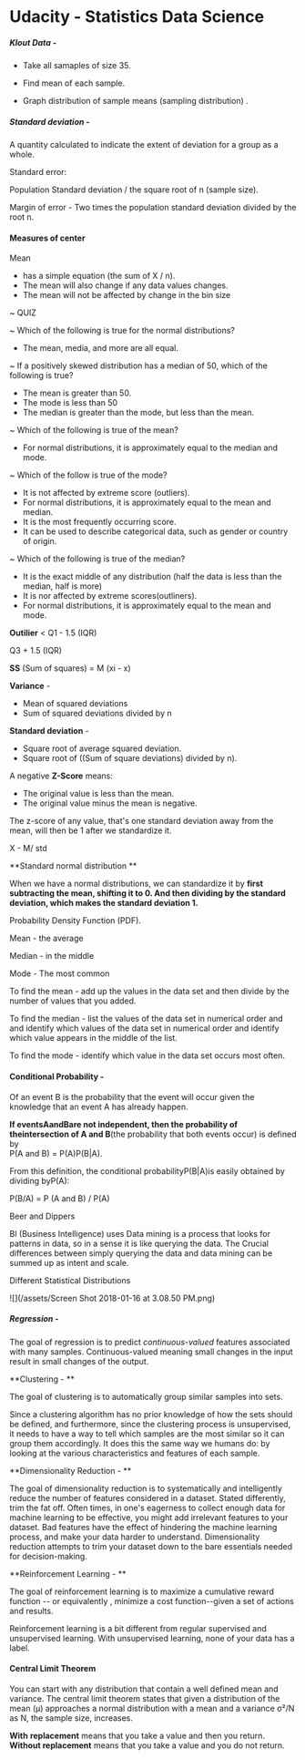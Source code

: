 # Udacity - Statistics Data Science

##### Klout Data -

* Take all samaples of size 35.

* Find mean of each sample.

* Graph distribution of sample means \(sampling distribution\) .

##### Standard deviation -

A quantity calculated to indicate the extent of deviation for a group as a whole.

Standard error:

Population Standard deviation / the square root of n \(sample size\).

Margin of error - Two times the population standard deviation divided by the root n.

#### Measures of center

Mean

* has a simple equation \(the sum of X / n\). 
* The mean will also change if any data values changes. 
* The mean will not be affected by change in the bin size

~ QUIZ

~ Which of the following is true for the normal distributions?

* The mean, media, and more are all equal. 

~ If a positively skewed distribution has a median of 50, which of the following is true?

* The mean is greater than 50. 
* The mode is less than 50
* The median is greater than the mode, but less than the mean. 

~ Which of the following is true of the mean?

* For normal distributions, it is approximately equal to the median and mode.

~ Which of the follow is true of the mode?

* It is not affected by extreme score \(outliers\).
* For normal distributions, it is approximately equal to the mean and median. 
* It is the most frequently occurring score. 
* It can be used to describe categorical data, such as gender or country of origin. 

~ Which of the following is true of the median?

* It is the exact middle of any distribution \(half the data is less than the median, half is more\)
* It is nor affected by extreme scores\(outliners\).
* For normal distributions, it is approximately equal to the mean and mode.

**Outilier** &lt; Q1 - 1.5 \(IQR\)

Q3 + 1.5 \(IQR\)

**SS** \(Sum of squares\) = M \(xi - x\)

**Variance** -

* Mean of squared deviations
* Sum of squared deviations divided by n

**Standard deviation** -

* Square root of average squared deviation. 
* Square root of \(\(Sum of square deviations\) divided by n\).

A negative **Z-Score** means:

* The original value is less than the mean. 
* The original value minus the mean is negative. 

The z-score of any value, that's one standard deviation away from the mean, will then be 1 after we standardize it.

X - M/ std

**Standard normal distribution **

When we have a normal distributions, we can standardize it by **first subtracting the mean, shifting it to 0. And then dividing by the standard deviation, which makes the standard deviation 1.**

Probability Density Function \(PDF\).

Mean - the average

Median - in the middle

Mode - The most common

To find the mean - add up the values in the data set and then divide by the number of values that you added.

To find the median - list the values of the data set in numerical order and and identify which values of the data set in numerical order and identify which value appears in the middle of the list.

To find the mode - identify which value in the data set occurs most often.

#### Conditional Probability -

Of an event B is the probability that the event will occur given the knowledge that an event A has already happen.

**If eventsAandBare not independent, then the probability of theintersection of A and B**\(the probability that both events occur\) is defined by  
P\(A and B\) = P\(A\)P\(B\|A\).

From this definition, the conditional probabilityP\(B\|A\)is easily obtained by dividing byP\(A\):

P\(B/A\) = P \(A and B\) / P\(A\)

Beer and Dippers

BI \(Business Intelligence\) uses Data mining is a process that looks for patterns in data, so in a sense it is like querying the data. The Crucial differences between simply querying the data and data mining can be summed up as intent and scale.

Different Statistical Distributions

![](/assets/Screen Shot 2018-01-16 at 3.08.50 PM.png)

##### **Regression** -

The goal of regression is to predict _continuous-valued_ features associated with many samples. Continuous-valued meaning small changes in the input result in small changes of the output.

**Clustering - **

The goal of clustering is to automatically group similar samples into sets.

Since a clustering algorithm has no prior knowledge of how the sets should be defined, and furthermore, since the clustering process is unsupervised, it needs to have a way to tell which samples are the most similar so it can group them accordingly. It does this the same way we humans do: by looking at the various characteristics and features of each sample.

**Dimensionality Reduction - **

The goal of dimensionality reduction is to systematically and intelligently reduce the number of features considered in a dataset. Stated differently, trim the fat off. Often times, in one's eagerness to collect enough data for machine learning to be effective, you might add irrelevant features to your dataset. Bad features have the effect of hindering the machine learning process, and make your data harder to understand. Dimensionality reduction attempts to trim your dataset down to the bare essentials needed for decision-making.

**Reinforcement Learning - **

The goal of reinforcement learning is to maximize a cumulative reward function -- or equivalently , minimize a cost function--given a set of actions and results.

Reinforcement learning is a bit different from regular supervised and unsupervised learning. With unsupervised learning, none of your data has a label.

#### Central Limit Theorem

You can start with any distribution that contain a well defined mean and variance. The central limit theorem states that given a distribution of the mean \(μ\) approaches a normal distribution with a mean and a variance σ²/N as N, the sample size, increases.

**With** **replacement** means that you take a value and then you return. **Without replacement** means that you take a value and you do not return.

#### 



